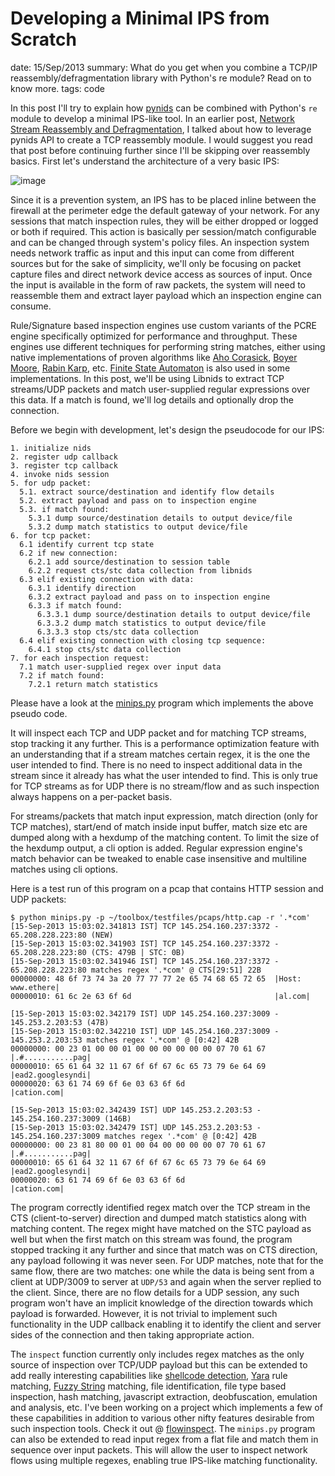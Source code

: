 Developing a Minimal IPS from Scratch
=====================================
date: 15/Sep/2013
summary: What do you get when you combine a TCP/IP reassembly/defragmentation library with Python's re module? Read on to know more.
tags: code

In this post I'll try to explain how [pynids](https://jon.oberheide.org/pynids/) can be combined with Python's `re` module to develop a minimal IPS-like tool. In an earlier post, [Network Stream Reassembly and Defragmentation](https://7h3ram.github.io/posts/20130618_libnids-pynids.html), I talked about how to leverage pynids API to create a TCP reassembly module. I would suggest you read that post before continuing further since I'll be skipping over reassembly basics. First let's understand the architecture of a very basic IPS:

![image](/static/files/libnids_python_ids/minips-arch.png)

Since it is a prevention system, an IPS has to be placed inline between the firewall at the perimeter edge the default gateway of your network. For any sessions that match inspection rules, they will be either dropped or logged or both if required. This action is basically per session/match configurable and can be changed through system's policy files. An inspection system needs network traffic as input and this input can come from different sources but for the sake of simplicity, we'll only be focusing on packet capture files and direct network device access as sources of input. Once the input is available in the form of raw packets, the system will need to reassemble them and extract layer payload which an inspection engine can consume.

Rule/Signature based inspection engines use custom variants of the PCRE engine specifically optimized for performance and throughput. These engines use different techniques for performing string matches, either using native implementations of proven algorithms like [Aho Corasick](http://en.wikipedia.org/wiki/Aho%E2%80%93Corasick_string_matching_algorithm), [Boyer Moore](http://en.wikipedia.org/wiki/Boyer%E2%80%93Moore_string_search_algorithm), [Rabin Karp](http://en.wikipedia.org/wiki/Rabin%E2%80%93Karp_string_search_algorithm), etc. [Finite State Automaton](http://en.wikipedia.org/wiki/Finite-state_machine) is also used in some implementations. In this post, we'll be using Libnids to extract TCP streams/UDP packets and match user-supplied regular expressions over this data. If a match is found, we'll log details and optionally drop the connection.

Before we begin with development, let's design the pseudocode for our IPS:

```
1. initialize nids
2. register udp callback
3. register tcp callback
4. invoke nids session
5. for udp packet:
  5.1. extract source/destination and identify flow details
  5.2. extract payload and pass on to inspection engine
  5.3. if match found:
    5.3.1 dump source/destination details to output device/file
    5.3.2 dump match statistics to output device/file
6. for tcp packet:
  6.1 identify current tcp state
  6.2 if new connection:
    6.2.1 add source/destination to session table
    6.2.2 request cts/stc data collection from libnids
  6.3 elif existing connection with data:
    6.3.1 identify direction
    6.3.2 extract payload and pass on to inspection engine
    6.3.3 if match found:
      6.3.3.1 dump source/destination details to output device/file
      6.3.3.2 dump match statistics to output device/file
      6.3.3.3 stop cts/stc data collection
  6.4 elif existing connection with closing tcp sequence:
    6.4.1 stop cts/stc data collection
7. for each inspection request:
  7.1 match user-supplied regex over input data
  7.2 if match found:
    7.2.1 return match statistics
```

Please have a look at the [minips.py](https://gist.github.com/7h3rAm/10974463) program which implements the above pseudo code.

It will inspect each TCP and UDP packet and for matching TCP streams, stop tracking it any further. This is a performance optimization feature with an understanding that if a stream matches certain regex, it is the one the user intended to find. There is no need to inspect additional data in the stream since it already has what the user intended to find. This is only true for TCP streams as for UDP there is no stream/flow and as such inspection always happens on a per-packet basis.

For streams/packets that match input expression, match direction (only for TCP matches), start/end of match inside input buffer, match size etc are dumped along with a hexdump of the matching content. To limit the size of the hexdump output, a cli option is added. Regular expression engine's match behavior can be tweaked to enable case insensitive and multiline matches using cli options.

Here is a test run of this program on a pcap that contains HTTP session and UDP packets:

```
$ python minips.py -p ~/toolbox/testfiles/pcaps/http.cap -r '.*com'
[15-Sep-2013 15:03:02.341813 IST] TCP 145.254.160.237:3372 - 65.208.228.223:80 (NEW)
[15-Sep-2013 15:03:02.341903 IST] TCP 145.254.160.237:3372 - 65.208.228.223:80 (CTS: 479B | STC: 0B)
[15-Sep-2013 15:03:02.341946 IST] TCP 145.254.160.237:3372 - 65.208.228.223:80 matches regex '.*com' @ CTS[29:51] 22B
00000000: 48 6f 73 74 3a 20 77 77 77 2e 65 74 68 65 72 65  |Host: www.ethere|
00000010: 61 6c 2e 63 6f 6d                                |al.com|

[15-Sep-2013 15:03:02.342179 IST] UDP 145.254.160.237:3009 - 145.253.2.203:53 (47B)
[15-Sep-2013 15:03:02.342210 IST] UDP 145.254.160.237:3009 - 145.253.2.203:53 matches regex '.*com' @ [0:42] 42B
00000000: 00 23 01 00 00 01 00 00 00 00 00 00 07 70 61 67  |.#...........pag|
00000010: 65 61 64 32 11 67 6f 6f 67 6c 65 73 79 6e 64 69  |ead2.googlesyndi|
00000020: 63 61 74 69 6f 6e 03 63 6f 6d                    |cation.com|

[15-Sep-2013 15:03:02.342439 IST] UDP 145.253.2.203:53 - 145.254.160.237:3009 (146B)
[15-Sep-2013 15:03:02.342479 IST] UDP 145.253.2.203:53 - 145.254.160.237:3009 matches regex '.*com' @ [0:42] 42B
00000000: 00 23 81 80 00 01 00 04 00 00 00 00 07 70 61 67  |.#...........pag|
00000010: 65 61 64 32 11 67 6f 6f 67 6c 65 73 79 6e 64 69  |ead2.googlesyndi|
00000020: 63 61 74 69 6f 6e 03 63 6f 6d                    |cation.com|
```

The program correctly identified regex match over the TCP stream in the CTS (client-to-server) direction and dumped match statistics along with matching content. The regex might have matched on the STC payload as well but when the first match on this stream was found, the program stopped tracking it any further and since that match was on CTS direction, any payload following it was never seen. For UDP matches, note that for the same flow, there are two matches: one while the data is being sent from a client at UDP/3009 to server at `UDP/53` and again when the server replied to the client. Since, there are no flow details for a UDP session, any such program won't have an implicit knowledge of the direction towards which payload is forwarded. However, it is not trivial to implement such functionality in the UDP callback enabling it to identify the client and server sides of the connection and then taking appropriate action.

The `inspect` function currently only includes regex matches as the only source of inspection over TCP/UDP payload but this can be extended to add really interesting capabilities like [shellcode detection](https://7h3ram.github.io/posts/20130306_libemu-shellcode-detection.html), [Yara](http://code.google.com/p/yara-project/) rule matching, [Fuzzy String](https://github.com/seatgeek/fuzzywuzzy) matching, file identification, file type based inspection, hash matching, javascript extraction, deobfuscation, emulation and analysis, etc. I've been working on a project which implements a few of these capabilities in addition to various other nifty features desirable from such inspection tools. Check it out @ [flowinspect](https://github.com/7h3rAm/flowinspect). The `minips.py` program can also be extended to read input regex from a flat file and match them in sequence over input packets. This will allow the user to inspect network flows using multiple regexes, enabling true IPS-like matching functionality.
